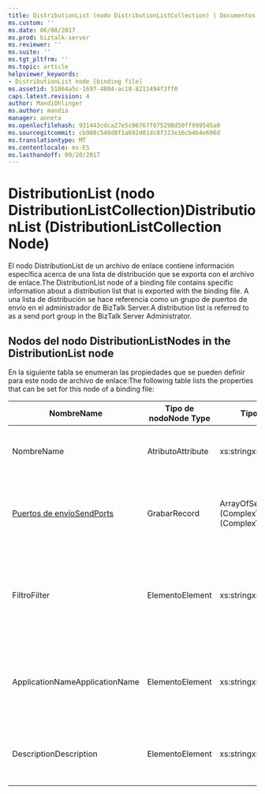 ```yaml
---
title: DistributionList (nodo DistributionListCollection) | Documentos de Microsoft
ms.custom: ''
ms.date: 06/08/2017
ms.prod: biztalk-server
ms.reviewer: ''
ms.suite: ''
ms.tgt_pltfrm: ''
ms.topic: article
helpviewer_keywords:
- DistributionList node [binding file]
ms.assetid: 51864a5c-1697-4804-ac18-8211494f3ff0
caps.latest.revision: 4
author: MandiOhlinger
ms.author: mandia
manager: anneta
ms.openlocfilehash: 931443cdca27e5c06767f075298d50ff999545a0
ms.sourcegitcommit: cb908c540d8f1a692d01dc8f313e16cb4b4e696d
ms.translationtype: MT
ms.contentlocale: es-ES
ms.lasthandoff: 09/20/2017
---
```

# <a name="distributionlist-distributionlistcollection-node"></a><span data-ttu-id="23683-102">DistributionList (nodo DistributionListCollection)</span><span class="sxs-lookup"><span data-stu-id="23683-102">DistributionList (DistributionListCollection Node)</span></span>
<span data-ttu-id="23683-103">El nodo DistributionList de un archivo de enlace contiene información específica acerca de una lista de distribución que se exporta con el archivo de enlace.</span><span class="sxs-lookup"><span data-stu-id="23683-103">The DistributionList node of a binding file contains specific information about a distribution list that is exported with the binding file.</span></span> <span data-ttu-id="23683-104">A una lista de distribución se hace referencia como un grupo de puertos de envío en el administrador de BizTalk Server.</span><span class="sxs-lookup"><span data-stu-id="23683-104">A distribution list is referred to as a send port group in the BizTalk Server Administrator.</span></span>  
  
## <a name="nodes-in-the-distributionlist-node"></a><span data-ttu-id="23683-105">Nodos del nodo DistributionList</span><span class="sxs-lookup"><span data-stu-id="23683-105">Nodes in the DistributionList node</span></span>  
 <span data-ttu-id="23683-106">En la siguiente tabla se enumeran las propiedades que se pueden definir para este nodo de archivo de enlace:</span><span class="sxs-lookup"><span data-stu-id="23683-106">The following table lists the properties that can be set for this node of a binding file:</span></span>  
  
|<span data-ttu-id="23683-107">**Nombre**</span><span class="sxs-lookup"><span data-stu-id="23683-107">**Name**</span></span>|<span data-ttu-id="23683-108">**Tipo de nodo**</span><span class="sxs-lookup"><span data-stu-id="23683-108">**Node Type**</span></span>|<span data-ttu-id="23683-109">**Tipo de datos**</span><span class="sxs-lookup"><span data-stu-id="23683-109">**Data Type**</span></span>|<span data-ttu-id="23683-110">**Description**</span><span class="sxs-lookup"><span data-stu-id="23683-110">**Description**</span></span>|<span data-ttu-id="23683-111">**Restricciones**</span><span class="sxs-lookup"><span data-stu-id="23683-111">**Restrictions**</span></span>|<span data-ttu-id="23683-112">**Comentarios**</span><span class="sxs-lookup"><span data-stu-id="23683-112">**Comments**</span></span>|  
|--------------|-------------------|-------------------|---------------------|----------------------|------------------|  
|<span data-ttu-id="23683-113">Nombre</span><span class="sxs-lookup"><span data-stu-id="23683-113">Name</span></span>|<span data-ttu-id="23683-114">Atributo</span><span class="sxs-lookup"><span data-stu-id="23683-114">Attribute</span></span>|<span data-ttu-id="23683-115">xs:string</span><span class="sxs-lookup"><span data-stu-id="23683-115">xs:string</span></span>|<span data-ttu-id="23683-116">Especifica el nombre de la lista de distribución.</span><span class="sxs-lookup"><span data-stu-id="23683-116">Specifies the name of the distribution list.</span></span>|<span data-ttu-id="23683-117">No requerido</span><span class="sxs-lookup"><span data-stu-id="23683-117">Not required</span></span>|<span data-ttu-id="23683-118">Valor predeterminado: vacío</span><span class="sxs-lookup"><span data-stu-id="23683-118">Default value: empty</span></span>|  
|[<span data-ttu-id="23683-119">Puertos de envío</span><span class="sxs-lookup"><span data-stu-id="23683-119">SendPorts</span></span>](../core/sendports-distributionlist-node.md)|<span data-ttu-id="23683-120">Grabar</span><span class="sxs-lookup"><span data-stu-id="23683-120">Record</span></span>|<span data-ttu-id="23683-121">ArrayOfSendPortRef (ComplexType)</span><span class="sxs-lookup"><span data-stu-id="23683-121">ArrayOfSendPortRef (ComplexType)</span></span>|<span data-ttu-id="23683-122">Especifica el puerto o puertos de envío incluidos en lista de distribución.</span><span class="sxs-lookup"><span data-stu-id="23683-122">Specifies the send port or send ports included in the distribution list.</span></span>|<span data-ttu-id="23683-123">No requerido</span><span class="sxs-lookup"><span data-stu-id="23683-123">Not required</span></span>|<span data-ttu-id="23683-124">Valor predeterminado: ninguno</span><span class="sxs-lookup"><span data-stu-id="23683-124">Default value: none</span></span>|  
|<span data-ttu-id="23683-125">Filtro</span><span class="sxs-lookup"><span data-stu-id="23683-125">Filter</span></span>|<span data-ttu-id="23683-126">Elemento</span><span class="sxs-lookup"><span data-stu-id="23683-126">Element</span></span>|<span data-ttu-id="23683-127">xs:string</span><span class="sxs-lookup"><span data-stu-id="23683-127">xs:string</span></span>|<span data-ttu-id="23683-128">Especifica el nombre de la expresión de filtro opcional utilizada en esta lista de distribución.</span><span class="sxs-lookup"><span data-stu-id="23683-128">Specifies the name of the optional filter expression used on this distribution list.</span></span>|<span data-ttu-id="23683-129">Necesario</span><span class="sxs-lookup"><span data-stu-id="23683-129">Required</span></span>|<span data-ttu-id="23683-130">Valor predeterminado: vacío</span><span class="sxs-lookup"><span data-stu-id="23683-130">Default value: empty</span></span>|  
|<span data-ttu-id="23683-131">ApplicationName</span><span class="sxs-lookup"><span data-stu-id="23683-131">ApplicationName</span></span>|<span data-ttu-id="23683-132">Elemento</span><span class="sxs-lookup"><span data-stu-id="23683-132">Element</span></span>|<span data-ttu-id="23683-133">xs:string</span><span class="sxs-lookup"><span data-stu-id="23683-133">xs:string</span></span>|<span data-ttu-id="23683-134">Especifica el nombre de la aplicación a la que está asociada la lista de distribución.</span><span class="sxs-lookup"><span data-stu-id="23683-134">Specifies the name of the application that the distribution list is associated with.</span></span>|<span data-ttu-id="23683-135">Necesario</span><span class="sxs-lookup"><span data-stu-id="23683-135">Required</span></span>|<span data-ttu-id="23683-136">Valor predeterminado: vacío</span><span class="sxs-lookup"><span data-stu-id="23683-136">Default value: empty</span></span>|  
|<span data-ttu-id="23683-137">Description</span><span class="sxs-lookup"><span data-stu-id="23683-137">Description</span></span>|<span data-ttu-id="23683-138">Elemento</span><span class="sxs-lookup"><span data-stu-id="23683-138">Element</span></span>|<span data-ttu-id="23683-139">xs:string</span><span class="sxs-lookup"><span data-stu-id="23683-139">xs:string</span></span>|<span data-ttu-id="23683-140">Especifica una descripción para la lista de distribución.</span><span class="sxs-lookup"><span data-stu-id="23683-140">Specifies a description for the distribution list.</span></span>|<span data-ttu-id="23683-141">Necesario</span><span class="sxs-lookup"><span data-stu-id="23683-141">Required</span></span>|<span data-ttu-id="23683-142">Valor predeterminado: vacío</span><span class="sxs-lookup"><span data-stu-id="23683-142">Default value: empty</span></span>|